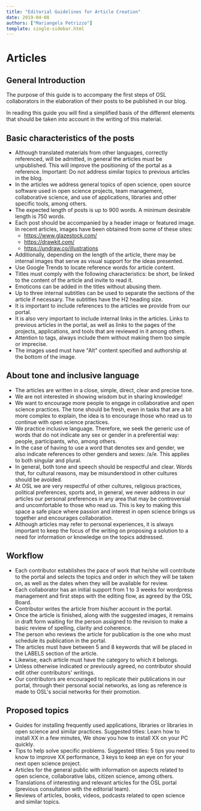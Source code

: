 ```yaml
---
title: "Editorial Guidelines for Article Creation"
date: 2019-04-08
authors: ["Mariangela Petrizzo"]
template: single-sidebar.html
---
```


# Articles

## General Introduction

The purpose of this guide is to accompany the first steps of OSL collaborators
in the elaboration of their posts to be published in our blog.

In reading this guide you will find a simplified basis of the different elements
that should be taken into account in the writing of this material.

## Basic characteristics of the posts

- Although translated materials from other languages, correctly referenced, will
  be admitted, in general the articles must be unpublished. This will improve
  the positioning of the portal as a reference. Important: Do not address
  similar topics to previous articles in the blog.
- In the articles we address general topics of open science, open source
  software used in open science projects, team management, collaborative
  science, and use of applications, libraries and other specific tools, among
  others.
- The expected length of posts is up to 900 words. A minimum desirable length is
  750 words.
- Each post should be accompanied by a header image or featured image. In recent
  articles, images have been obtained from some of these sites:
  - <https://www.glazestock.com/>
  - <https://drawkit.com/>
  - <https://undraw.co/illustrations>
- Additionally, depending on the length of the article, there may be internal
  images that serve as visual support for the ideas presented.
- Use Google Trends to locate reference words for article content.
- Titles must comply with the following characteristics: be short, be linked to
  the content of the article and invite to read it.
- Emoticons can be added in the titles without abusing them.
- Up to three internal subtitles can be used to separate the sections of the
  article if necessary. The subtitles have the H2 heading size.
- It is important to include references to the articles we provide from our
  portal.
- It is also very important to include internal links in the articles. Links to
  previous articles in the portal, as well as links to the pages of the
  projects, applications, and tools that are reviewed in it among others.
- Attention to tags, always include them without making them too simple or
  imprecise.
- The images used must have "Alt" content specified and authorship at the bottom
  of the image.

## About tone and inclusive language

- The articles are written in a close, simple, direct, clear and precise tone.
- We are not interested in showing wisdom but in sharing knowledge!
- We want to encourage more people to engage in collaborative and open science
  practices. The tone should be fresh, even in tasks that are a bit more complex
  to explain, the idea is to encourage those who read us to continue with open
  science practices.
- We practice inclusive language. Therefore, we seek the generic use of words
  that do not indicate any sex or gender in a preferential way: people,
  participants, who, among others.
- In the case of having to use a word that denotes sex and gender, we also
  indicate references to other genders and sexes: /a/e. This applies to both
  singular and plural.
- In general, both tone and speech should be respectful and clear. Words that,
  for cultural reasons, may be misunderstood in other cultures should be
  avoided.
- At OSL we are very respectful of other cultures, religious practices,
  political preferences, sports and, in general, we never address in our
  articles our personal preferences in any area that may be controversial and
  uncomfortable to those who read us. This is key to making this space a safe
  place where passion and interest in open science brings us together and
  encourages collaboration.
- Although articles may refer to personal experiences, it is always important to
  keep the focus of the writing on proposing a solution to a need for
  information or knowledge on the topics addressed.

## Workflow

- Each contributor establishes the pace of work that he/she will contribute to
  the portal and selects the topics and order in which they will be taken on, as
  well as the dates when they will be available for review.
- Each collaborator has an initial support from 1 to 3 weeks for wordpress
  management and first steps with the editing flow, as agreed by the OSL Board.
- Contributor writes the article from his/her account in the portal.
- Once the article is finished, along with the suggested images, it remains in
  draft form waiting for the person assigned to the revision to make a basic
  review of spelling, clarity and coherence.
- The person who reviews the article for publication is the one who must
  schedule its publication in the portal.
- The articles must have between 5 and 8 keywords that will be placed in the
  LABELS section of the article.
- Likewise, each article must have the category to which it belongs.
- Unless otherwise indicated or previously agreed, no contributor should edit
  other contributors' writings.
- Our contributors are encouraged to replicate their publications in our portal,
  through their personal social networks, as long as reference is made to OSL's
  social networks for their promotion.

## Proposed topics

- Guides for installing frequently used applications, libraries or libraries in
  open science and similar practices. Suggested titles: Learn how to install XX
  in a few minutes, We show you how to install XX on your PC quickly.
- Tips to help solve specific problems. Suggested titles: 5 tips you need to
  know to improve XX performance, 3 keys to keep an eye on for your next open
  science project.
- Articles for the general public with information on aspects related to open
  science, collaborative labs, citizen science, among others.
- Translations of interesting and relevant articles for the OSL portal (previous
  consultation with the editorial team).
- Reviews of articles, books, videos, podcasts related to open science and
  similar topics.
